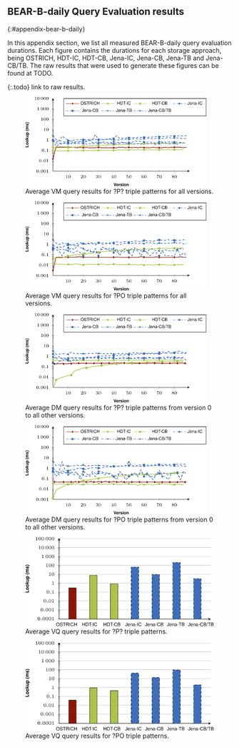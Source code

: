 ## BEAR-B-daily Query Evaluation results
{:#appendix-bear-b-daily}

In this appendix section, we list all measured BEAR-B-daily query evaluation durations.
Each figure contains the durations for each storage approach, being
OSTRICH, HDT-IC, HDT-CB, Jena-IC, Jena-CB, Jena-TB and Jena-CB/TB.
The raw results that were used to generate these figures can be found at TODO.

{:.todo}
link to raw results.

<figure id="result_bearb-daily-vm-p">
<img src="img/query/result_bearb-daily-vm-p.svg" alt="[BEAR-B-daily ?P? VM]" height="200em">
<figcaption markdown="block">
Average VM query results for ?P? triple patterns for all versions.
</figcaption>
</figure>

<figure id="result_bearb-daily-vm-po">
<img src="img/query/result_bearb-daily-vm-po.svg" alt="[BEAR-B-daily ?PO VM]" height="200em">
<figcaption markdown="block">
Average VM query results for ?PO triple patterns for all versions.
</figcaption>
</figure>

<figure id="result_bearb-daily-dm-p">
<img src="img/query/result_bearb-daily-dm-p.svg" alt="[BEAR-B-daily ?P? DM]" height="200em">
<figcaption markdown="block">
Average DM query results for ?P? triple patterns from version 0 to all other versions.
</figcaption>
</figure>

<figure id="result_bearb-daily-dm-po">
<img src="img/query/result_bearb-daily-dm-po.svg" alt="[BEAR-B-daily ?PO DM]" height="200em">
<figcaption markdown="block">
Average DM query results for ?PO triple patterns from version 0 to all other versions.
</figcaption>
</figure>

<figure id="result_bearb-daily-vq-p">
<img src="img/query/result_bearb-daily-vq-p.svg" alt="[BEAR-B-daily ?P? VQ]" height="200em">
<figcaption markdown="block">
Average VQ query results for ?P? triple patterns.
</figcaption>
</figure>

<figure id="result_bearb-daily-vq-po">
<img src="img/query/result_bearb-daily-vq-po.svg" alt="[BEAR-B-daily ?PO VQ]" height="200em">
<figcaption markdown="block">
Average VQ query results for ?PO triple patterns.
</figcaption>
</figure>